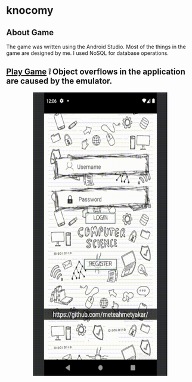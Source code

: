 # knocomy

## About Game
The game was written using the Android Studio. Most of the things in the game are designed by me. I used NoSQL for database operations.


## [Play Game](https://meteahmetyakar.github.io/#knocomy) :grey_exclamation: Object overflows in the application are caused by the emulator.

<p align="center">
  <img src="https://github.com/meteahmetyakar/knocomy/blob/main/gameplay.gif" width="360" height="760" /> 
</p>


